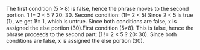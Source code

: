 The first condition (5 > 8) is false, hence the phrase moves to the second portion. 1 != 2 < 5 ? 20: 30.
Second condition: (1!= 2 < 5)
Since 2 < 5 is true (1), we get 1!= 1, which is untrue.
Since both conditions are false, x is assigned the else portion (30).First condition (5>8): This is false, hence the phrase proceeds to the second part: (1 != 2 < 5 ? 20: 30).
Since both conditions are false, x is assigned the else portion (30).
